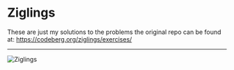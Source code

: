# Ziglings

These are just my solutions to the problems the original repo can be found at:
https://codeberg.org/ziglings/exercises/

***

![Ziglings](images/ziglings.jpg "Ziglings")

